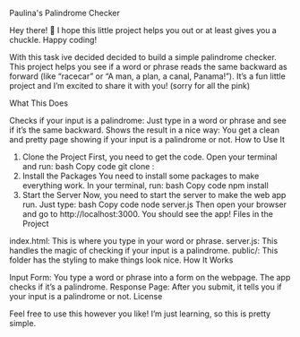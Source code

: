 Paulina's Palindrome Checker

Hey there! 🌟  I hope this little project helps you out or at least gives you a chuckle. Happy coding!

With this task ive decided decided to build a simple palindrome checker. This project helps you see if a word or phrase reads the same backward as forward (like “racecar” or “A man, a plan, a canal, Panama!”). It’s a fun little project and I’m excited to share it with you! (sorry for all the pink)

What This Does

Checks if your input is a palindrome: Just type in a word or phrase and see if it’s the same backward.
Shows the result in a nice way: You get a clean and pretty page showing if your input is a palindrome or not.
How to Use It

1. Clone the Project
First, you need to get the code. Open your terminal and run:
bash
Copy code
git clone : 
2. Install the Packages
You need to install some packages to make everything work. In your terminal, run:
bash
Copy code
npm install
3. Start the Server
Now, you need to start the server to make the web app run. Just type:
bash
Copy code
node server.js
Then open your browser and go to http://localhost:3000. You should see the app!
Files in the Project

index.html: This is where you type in your word or phrase.
server.js: This handles the magic of checking if your input is a palindrome.
public/: This folder has the styling to make things look nice.
How It Works

Input Form:
You type a word or phrase into a form on the webpage.
The app checks if it’s a palindrome.
Response Page:
After you submit, it tells you if your input is a palindrome or not.
License

Feel free to use this however you like! I’m just learning, so this is pretty simple.

